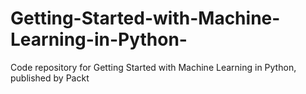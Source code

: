 # Getting-Started-with-Machine-Learning-in-Python-
Code repository for Getting Started with Machine Learning in Python, published by Packt
